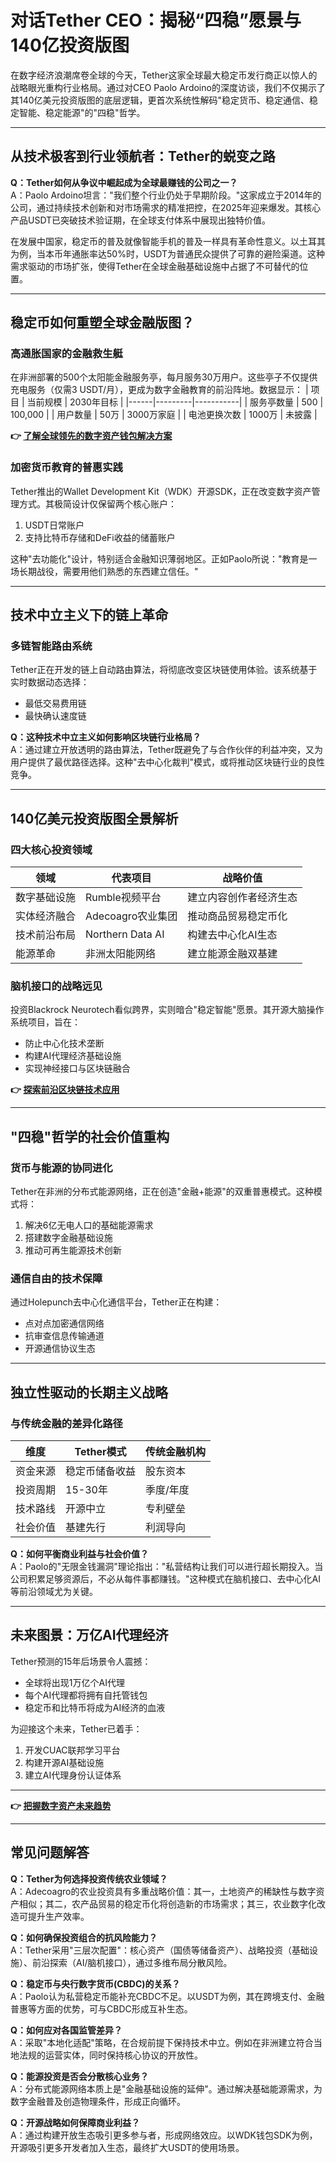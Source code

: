 # 对话Tether CEO：揭秘“四稳”愿景与140亿投资版图

在数字经济浪潮席卷全球的今天，Tether这家全球最大稳定币发行商正以惊人的战略眼光重构行业格局。通过对CEO Paolo Ardoino的深度访谈，我们不仅揭示了其140亿美元投资版图的底层逻辑，更首次系统性解码"稳定货币、稳定通信、稳定智能、稳定能源"的"四稳"哲学。

---

## 从技术极客到行业领航者：Tether的蜕变之路

**Q：Tether如何从争议中崛起成为全球最赚钱的公司之一？**  
A：Paolo Ardoino坦言："我们整个行业仍处于早期阶段。"这家成立于2014年的公司，通过持续技术创新和对市场需求的精准把控，在2025年迎来爆发。其核心产品USDT已突破技术验证期，在全球支付体系中展现出独特价值。

在发展中国家，稳定币的普及就像智能手机的普及一样具有革命性意义。以土耳其为例，当本币年通胀率达50%时，USDT为普通民众提供了可靠的避险渠道。这种需求驱动的市场扩张，使得Tether在全球金融基础设施中占据了不可替代的位置。

---

## 稳定币如何重塑全球金融版图？

### 高通胀国家的金融救生艇
在非洲部署的500个太阳能金融服务亭，每月服务30万用户。这些亭子不仅提供充电服务（仅需3 USDT/月），更成为数字金融教育的前沿阵地。数据显示：
| 项目 | 当前规模 | 2030年目标 |
|------|---------|-----------|
| 服务亭数量 | 500 | 100,000 |
| 用户数量 | 50万 | 3000万家庭 |
| 电池更换次数 | 1000万 | 未披露 |

**👉 [了解全球领先的数字资产钱包解决方案](https://bit.ly/okx_welcome)**

### 加密货币教育的普惠实践
Tether推出的Wallet Development Kit（WDK）开源SDK，正在改变数字资产管理方式。其极简设计仅保留两个核心账户：
1. USDT日常账户
2. 支持比特币存储和DeFi收益的储蓄账户

这种"去功能化"设计，特别适合金融知识薄弱地区。正如Paolo所说："教育是一场长期战役，需要用他们熟悉的东西建立信任。"

---

## 技术中立主义下的链上革命

### 多链智能路由系统
Tether正在开发的链上自动路由算法，将彻底改变区块链使用体验。该系统基于实时数据动态选择：
- 最低交易费用链
- 最快确认速度链

**Q：这种技术中立主义如何影响区块链行业格局？**  
A：通过建立开放透明的路由算法，Tether既避免了与合作伙伴的利益冲突，又为用户提供了最优路径选择。这种"去中心化裁判"模式，或将推动区块链行业的良性竞争。

---

## 140亿美元投资版图全景解析

### 四大核心投资领域
| 领域 | 代表项目 | 战略价值 |
|------|---------|---------|
| 数字基础设施 | Rumble视频平台 | 建立内容创作者经济生态 |
| 实体经济融合 | Adecoagro农业集团 | 推动商品贸易稳定币化 |
| 技术前沿布局 | Northern Data AI | 构建去中心化AI生态 |
| 能源革命 | 非洲太阳能网络 | 建立能源金融双基建 |

### 脑机接口的战略远见
投资Blackrock Neurotech看似跨界，实则暗合"稳定智能"愿景。其开源大脑操作系统项目，旨在：
- 防止中心化技术垄断
- 构建AI代理经济基础设施
- 实现神经接口与区块链融合

**👉 [探索前沿区块链技术应用](https://bit.ly/okx_welcome)**

---

## "四稳"哲学的社会价值重构

### 货币与能源的协同进化
Tether在非洲的分布式能源网络，正在创造"金融+能源"的双重普惠模式。这种模式将：
1. 解决6亿无电人口的基础能源需求
2. 搭建数字金融基础设施
3. 推动可再生能源技术创新

### 通信自由的技术保障
通过Holepunch去中心化通信平台，Tether正在构建：
- 点对点加密通信网络
- 抗审查信息传输通道
- 开源通信协议生态

---

## 独立性驱动的长期主义战略

### 与传统金融的差异化路径
| 维度 | Tether模式 | 传统金融机构 |
|------|-----------|-------------|
| 资金来源 | 稳定币储备收益 | 股东资本 |
| 投资周期 | 15-30年 | 季度/年度 |
| 技术路线 | 开源中立 | 专利壁垒 |
| 社会价值 | 基建先行 | 利润导向 |

**Q：如何平衡商业利益与社会价值？**  
A：Paolo的"无限金钱漏洞"理论指出："私营结构让我们可以进行超长期投入。当公司积累足够资源后，不必从每件事都赚钱。"这种模式在脑机接口、去中心化AI等前沿领域尤为关键。

---

## 未来图景：万亿AI代理经济

Tether预测的15年后场景令人震撼：
- 全球将出现1万亿个AI代理
- 每个AI代理都将拥有自托管钱包
- 稳定币和比特币将成为AI经济的血液

为迎接这个未来，Tether已着手：
1. 开发CUAC联邦学习平台
2. 构建开源AI基础设施
3. 建立AI代理身份认证体系

---

**👉 [把握数字资产未来趋势](https://bit.ly/okx_welcome)**

---

## 常见问题解答

**Q：Tether为何选择投资传统农业领域？**  
A：Adecoagro的农业投资具有多重战略价值：其一，土地资产的稀缺性与数字资产相似；其二，农产品贸易的稳定币化将创造新的市场需求；其三，农业数字化改造可提升生产效率。

**Q：如何确保投资组合的抗风险能力？**  
A：Tether采用"三层次配置"：核心资产（国债等储备资产）、战略投资（基础设施）、前沿探索（AI/脑机接口），通过多维布局分散风险。

**Q：稳定币与央行数字货币(CBDC)的关系？**  
A：Paolo认为私营稳定币能补充CBDC不足。以USDT为例，其在跨境支付、金融普惠等方面的优势，可与CBDC形成互补生态。

**Q：如何应对各国监管差异？**  
A：采取"本地化适配"策略，在合规前提下保持技术中立。例如在非洲建立符合当地法规的运营实体，同时保持核心协议的开放性。

**Q：能源投资是否会分散核心业务？**  
A：分布式能源网络本质上是"金融基础设施的延伸"。通过解决基础能源需求，为数字金融普及创造物理条件，形成正向循环。

**Q：开源战略如何保障商业利益？**  
A：通过构建开放生态吸引更多参与者，形成网络效应。以WDK钱包SDK为例，开源吸引更多开发者加入生态，最终扩大USDT的使用场景。